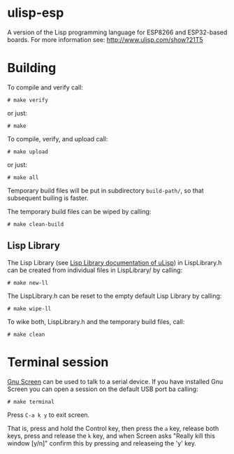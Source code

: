 # ulisp-esp
A version of the Lisp programming language for ESP8266 and ESP32-based boards.
For more information see:
http://www.ulisp.com/show?21T5

# Building

To compile and verify call:

    # make verify

or just:

    # make

To compile, verify, and upload call:

    # make upload

or just:

    # make all

Temporary build files will be put in subdirectory `build-path/`,
so that subsequent builing is faster.

The temporary build files can be wiped by calling:

    # make clean-build

## Lisp Library

The Lisp Library (see [Lisp Library documentation of uLisp](http://www.ulisp.com/show?27OV))
in LispLibrary.h can be created from individual files in LispLibrary/ by calling:

    # make new-ll

The LispLibrary.h can be reset to the empty default Lisp Library
by calling:

    # make wipe-ll

To wike both, LispLibrary.h and the temporary build files, call:

    # make clean

# Terminal session

[Gnu Screen](https://www.gnu.org/software/screen/) can be used to talk to a serial
device. If you have installed Gnu Screen you can open a session on the default USB
port ba calling:

    # make terminal

Press `C-a k y` to exit screen.

That is, press and hold the Control key, then press the `a` key,
release both keys, press and release the `k` key, and when Screen asks
"Really kill this window [y/n]" confirm this by pressing and
releaseing the 'y' key.
